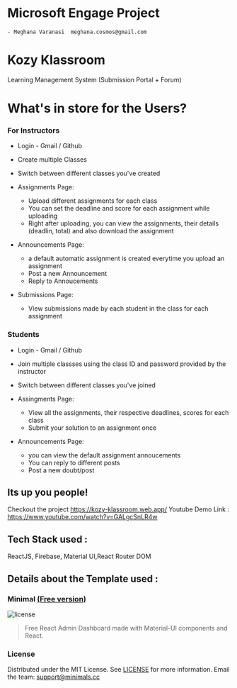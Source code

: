 # Microsoft Engage Project 

    - Meghana Varanasi  meghana.cosmos@gmail.com

# Kozy Klassroom 

Learning Management System (Submission Portal + Forum)

# What's in store for the Users?
### For Instructors
- Login - Gmail / Github
- Create multiple Classes
- Switch between different classes you've created
- Assignments Page:
    - Upload different assignments for each class
    - You can set the deadline and score for each assignment while uploading
    - Right after uploading, you can view the assignments, their details (deadlin, total) and also download the assignment  
- Announcements Page: 
    - a default automatic assignment is created everytime you upload an assignment 
    - Post a new Announcement 
    - Reply to Annoucements 

- Submissions Page:
    - View submissions made by each student in the class for each assignment

### Students 
- Login - Gmail / Github
- Join multiple classses using the class ID and password provided by the instructor 
- Switch between different classes you've joined
- Assingments Page:
    - View all the assignments, their respective deadlines, scores for each class 
    - Submit your solution to an assignment once

- Announcements Page: 
    - you can view the default assignment annoucements 
    - You can reply to different posts 
    - Post a new doubt/post
    
## Its up you people! 
Checkout the project https://kozy-klassroom.web.app/
Youtube Demo Link : https://www.youtube.com/watch?v=GALgcSnLR4w

## Tech Stack used : 
ReactJS, Firebase, Material UI,React Router DOM

## Details about the Template used : 
### Minimal [(Free version)](https://minimal-kit-react.vercel.app/)
![license](https://img.shields.io/badge/license-MIT-blue.svg)

> Free React Admin Dashboard made with Material-UI components and React.
### License
Distributed under the MIT License. See [LICENSE](https://github.com/minimal-ui-kit/minimal.free/blob/main/LICENSE.md) for more information.
Email the team: support@minimals.cc
